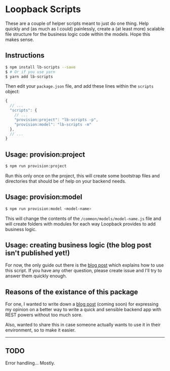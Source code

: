 # Loopback Scripts

These are a couple of helper scripts meant to just do one thing. Help quickly and
(as much as I could) painlessly, create a (at least more) scalable file structure
for the business logic code within the models. Hope this makes sense.

## Instructions
```bash
$ npm install lb-scripts --save
$ # Or if you use yarn
$ yarn add lb-scripts
```

Then edit your `package.json` file, and add these lines within the `scripts` object:
```javascripT
{
  // ...
  "scripts": {
    // ...
    "provision:project": "lb-scripts -p",
    "provision:model": "lb-scripts -m"
  },
  // ...
}
```

## Usage: provision:project
```bash
$ npm run provision:project
```

Run this only once on the project, this will create some bootstrap files
and directories that should be of help on your backend needs.

## Usage: provision:model
```bash
$ npm run provision:model <model-name>
```

This will change the contents of the `/common/models/model-name.js` file
and will create folders with modules for each way Loopback provides
to add business logic.

## Usage: creating business logic (the blog post isn't published yet!)
For now, the only guide out there is the [blog post] which explains how to
use this script. If you have any other question, please create issue and
I'll try to answer them quickly enough.

## Reasons of the existance of this package
For one, I wanted to write down a [blog post] (coming soon) for expressing my opinion on a better
way to write a quick and sensible backend app with REST powers without too much sore.

Also, wanted to share this in case someone actually wants to use it in their
environment, so to make it easier.

---
## TODO
Error handling... Mostly.


[blog post]: <https://gorillalogic.com/blog/>
[video]: <https://www.youtube.com/channel/UCKRTJTFgyQByGCOonUatSfw>
